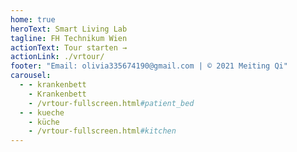```yaml
---
home: true
heroText: Smart Living Lab
tagline: FH Technikum Wien
actionText: Tour starten →
actionLink: ./vrtour/
footer: "Email: olivia335674190@gmail.com | © 2021 Meiting Qi"
carousel:
  - - krankenbett
    - Krankenbett
    - /vrtour-fullscreen.html#patient_bed
  - - kueche
    - küche
    - /vrtour-fullscreen.html#kitchen
---
```

